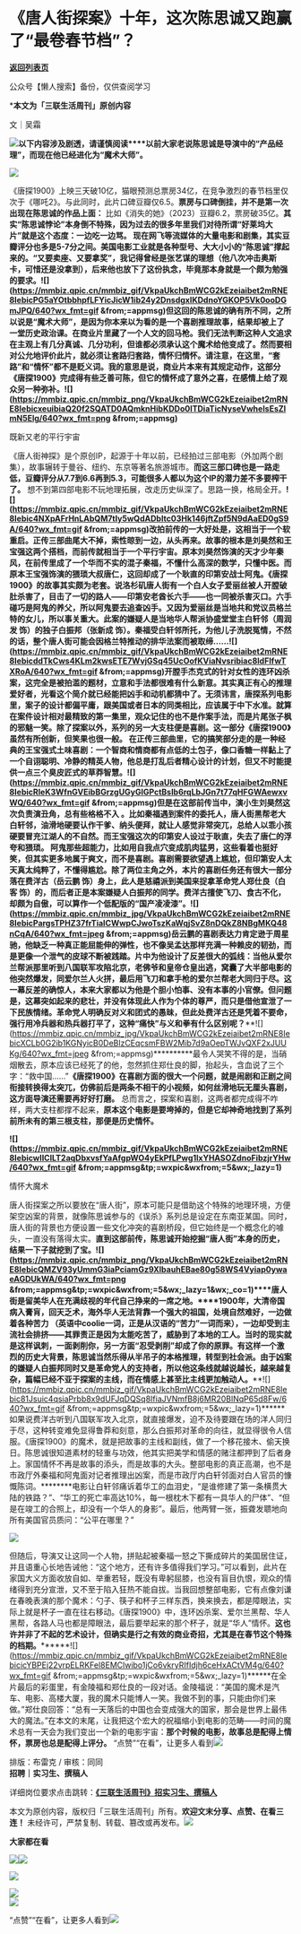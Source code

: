 # 《唐人街探案》十年，这次陈思诚又跑赢了“最卷春节档”？

[**返回列表页**](/gzh/三联生活周刊)

公众号【懒人搜索】备份，仅供查阅学习

***本文为「三联生活周刊」原创内容**

  

文｜吴霜

![](https://mmbiz.qpic.cn/mmbiz_gif/c2Sib3Mp7pOMqvBBeG4xs0c7h8WicXVDv2WkgY00vlHsVlj8kWcT6ovT0rZRHpUH95on1H73zrSghL02Ta3L3PSQ/640?wx_fmt=gif&wxfrom;=13&wx;_lazy=1&tp;=wxpic)**以下内容涉及剧透，请谨慎阅读****以前大家老说陈思诚是导演中的“产品经理”，而现在他已经进化为“魔术大师”。**

![](https://mmbiz.qpic.cn/mmbiz_png/c2Sib3Mp7pOMmNLlWXicmxprl6Cnr8fTWJF1ZJ18Dqd5YI6zgq8U9NRVia5mLXwiaC82dr1gcO353wDwpw9pbTf8ww/640?wx_fmt=png&from;=appmsg)

《唐探1900》上映三天破10亿，猫眼预测总票房34亿，在竞争激烈的春节档里仅次于《哪吒2》。与此同时，此片口碑豆瓣仅6.5。**票房与口碑倒挂，并不是第一次出现在陈思诚的作品上面：**
比如《消失的她》（2023）豆瓣6.2，票房破35亿。**其实“陈思诚悖论”本身倒不特殊，因为过去的很多年里我们对待所谓“好莱坞大片”就是这个态度：****一边吃一边骂。**
现在网飞等流媒体的大量电影和剧集，其实豆瓣评分也多是5-7分之间。美国电影工业就是各种型号、大大小小的“陈思诚”撑起来的。“又要卖座、又要拿奖”，我记得曾经是张艺谋的理想（他八次冲击奥斯卡，可惜还是没拿到），后来他也放下了这份执念，毕竟那本身就是一个颇为勉强的要求。****![](https://mmbiz.qpic.cn/mmbiz_gif/VkpaUkchBmWCG2kEzeiaibet2mRNE8IebicPG5aYOtbbhpfLFYicJicW1ib24y2DnsdgxIKDdnoYGKOP5Vk0ooDGmJPQ/640?wx_fmt=gif
&from;=appmsg)****但这回的陈思诚的确有所不同，之所以说是“魔术大师”，是因为你本来以为看的是一个喜剧推理故事，结果却被上了一堂历史政治课。在商业片里藏了一个人文的回马枪。我们无法判断这种人文追求在主观上有几分真诚、几分功利，但谁都必须承认这个魔术给他变成了。然而要相对公允地评价此片，就必须让套路归套路，情怀归情怀。请注意，在这里，“套路”和“情怀”都不是贬义词。我的意思是说，**商业片本来有其规定动作，这部分《唐探1900》完成得有些乏善可陈，但它的情怀成了意外之喜，在感情上给了观众另一种弥补。******![](https://mmbiz.qpic.cn/mmbiz_png/VkpaUkchBmWCG2kEzeiaibet2mRNE8IebicxeuibiaQ20f2SQATD0AQmknHibKDDo0ITDiaTicNyseVwheIsEsZImN5Elg/640?wx_fmt=png
&from;=appmsg)****

既新又老的平行宇宙

《唐人街神探》是个原创IP，起源于十年以前，已经拍过三部电影（外加两个剧集），故事辗转于曼谷、纽约、东京等著名旅游城市。**而这三部口碑也是一路走低，豆瓣评分从7.7到6.6再到5.3，可能很多人都以为这个IP的潜力差不多要榨干了。**
想不到第四部电影不玩地理拓展，改走历史纵深了。思路一换，格局全开。****![](https://mmbiz.qpic.cn/mmbiz_gif/VkpaUkchBmWCG2kEzeiaibet2mRNE8Iebic4NXpAFrHnLAbQM7tIy5wQdADbItc03Hk146jftZpf5N9dAaED0gS9A/640?wx_fmt=gif
&from;=appmsg)****改拍前传的一大好处是，这相当于一个软重启。正传三部曲尾大不掉，索性晾到一边，从头再来。故事的根本是刘昊然和王宝强这两个搭档，而前传就相当于一个平行宇宙。原本刘昊然饰演的天才少年秦风，在前传里成了一个华而不实的混子秦福，不懂什么高深的数学，只懂中医。而原本王宝强饰演的猥琐大叔唐仁，这回却成了一个耿直的印第安战士阿鬼。《唐探1900》的故事其实颇为老套。说洛杉矶唐人街有一个白人女子爱丽丝被人开膛破肚杀害了，目击了一切的路人——印第安老酋长六手——也一同被杀害灭口。六手碰巧是阿鬼的养父，所以阿鬼要去追查凶手。又因为爱丽丝是当地共和党议员格兰特的女儿，所以事关重大。此案的嫌疑人是当地华人帮派协盛堂堂主白轩邻（周润发
饰）的独子白振邦（张新成
饰）。秦福受白轩邻所托，为他儿子洗脱冤情，不然的话，整个唐人街可能会因格兰特推动的排华法案而被取缔……****![](https://mmbiz.qpic.cn/mmbiz_gif/VkpaUkchBmWCG2kEzeiaibet2mRNE8IebicddTkCws4KLm2kwsETE7WvjGSq45UcOofKViaNvsribiac8ldFIfwTXRoA/640?wx_fmt=gif
&from;=appmsg)****开膛手杰克式的针对女性的连环凶杀案，这完全是被拍滥的题材，立意和手法都很难有什么新意。其实真正有心的推理爱好者，光看这个简介就已经能把凶手和动机都猜中了。无须讳言，唐探系列电影里，案子的设计都偏平庸，跟美国或者日本的同类相比，应该属于中下水准。就算在案件设计相对最精致的第一集里，观众记住的也不是作案手法，而是片尾张子枫的邪魅一笑。**除了探案以外，系列的另一大支柱便是喜剧。这一部分《唐探1900》虽然有所创新，但笑果也很一般。**
在正传三部曲里，它的搞笑部分走的是一种经典的王宝强式土味喜剧：一个智商和情商都有点低的土包子，像口香糖一样黏上了一个自诩聪明、冷静的精英人物，他总是打乱后者精心设计的计划，但又不时能提供一点三个臭皮匠式的草莽智慧。****![](https://mmbiz.qpic.cn/mmbiz_gif/VkpaUkchBmWCG2kEzeiaibet2mRNE8IebicRIeK3WfnGVEibBGrzgUGyGlGPctBsIb6rqLbJGn7t77qHFGWAewxvWQ/640?wx_fmt=gif
&from;=appmsg)******但是在这部前传当中，演小生刘昊然这次负责演丑角，总有些格格不入**
。比如秦福遇到案件的委托人，唐人街黑帮老大白轩邻，油滑地硬要认作干爹、纳头便拜，就让人感觉非常突兀，总给人以乖小孩硬要冒充江湖人的不自然。**而王宝强这次的印第安人设过于耿直，失去了唐仁的浮夸和猥琐。**
阿鬼那些超能力，比如用自我点穴变成肌肉猛男，这些看着也挺好笑，但其实更多地属于爽文，而不是喜剧。喜剧需要欲望遇上尴尬，但印第安人太天真太纯粹了，不懂得尴尬。除了两位主角之外，本片的喜剧任务还有很大一部分落在费洋古（岳云鹏
饰）身上，此人是慈禧派到美国来捉拿革命党人郑仕良（白客
饰）的，而后者正是本案嫌疑人白振邦的同学。费洋古擅使飞刀、食古不化，却颇为自傲，可以算作一个低配版的“国产凌凌漆”。**********![](https://mmbiz.qpic.cn/mmbiz_jpg/VkpaUkchBmWCG2kEzeiaibet2mRNE8IebicPargsTPHZ37frTiaICWwpCJwoTszKaWqjSvZ8nDQkZ8NBgMKQ48nCqA/640?wx_fmt=jpeg
&from;=appmsg)******岳云鹏的喜剧表达力肯定逊于周星驰，他缺乏一种真正能屈能伸的弹性，也不像吴孟达那样充满一种赖皮的韧劲，而是更像一个泄气的皮球不断被践踏。片中为他设计了反差很大的弧线：当他从爱尔兰帮派那里听到八国联军攻陷北京，老佛爷和皇帝仓皇出逃，窝囊了大半部电影的他突然爆发，同爱尔兰人火拼，最后用飞刀和拿手枪的爱尔兰帮老大同归于尽。这一幕反差的确惊人，本来大家都以为他是个胆小怕事、没有本事的小官僚。但问题是，这幕突如起来的悲壮，并没有体现此人作为个体的尊严，而只是借他宣泄了一下民族情绪。革命党人明确反对义和团式的愚昧，但此处费洋古还是凭着不要命，强行用冷兵器和热兵器打平了，这种“痛快”与义和拳有什么区别呢？**********![](https://mmbiz.qpic.cn/mmbiz_jpg/VkpaUkchBmWCG2kEzeiaibet2mRNE8IebicXCLb0G2ib1KGNyicB0DeBlzCEqcsmFBW2Mib7d9aOepTWJvQXF2xJUUKg/640?wx_fmt=jpeg
&from;=appmsg)**********最令人哭笑不得的是，当硝烟散去，原本应该已经死了的他，忽然抓住郑仕良的脚，抬起头，含血说了三个字：“救中国……”**《唐探1900》在喜剧方面的很大一个问题，就是闹剧和正剧之间衔接转换得太突兀，仿佛前后是两条不相干的小视频，如何丝滑地玩无厘头喜剧，这方面导演还需要再好好打磨。**
总而言之，探案和喜剧，这两者都完成得不咋样，两大支柱都撑不起来，**原本这个电影是要垮掉的，但是它却神奇地找到了系列前所未有的第三根支柱，那便是历史情怀。**

****![](https://mmbiz.qpic.cn/mmbiz_gif/VkpaUkchBmWCG2kEzeiaibet2mRNE8IebicwIICILT2aqDbxvsfYaAfgpWO4yEkPfLPwg1lxYHASOZdnoFibzjrYHw/640?wx_fmt=gif
&from;=appmsg&tp;=wxpic&wxfrom;=5&wx;_lazy=1)****

情怀大魔术

唐人街探案之所以要放在“唐人街”，原本可能只是借助这个特殊的地理环境，方便架空凶案的背景，就像陈思诚参与的《误杀》系列总是设定在东南亚某国。同时，唐人街的背景也方便设置一些文化冲突的喜剧桥段，但它始终是一个概念化的噱头，一直没有落得太实。**直到这部前传，陈思诚开始挖掘“唐人街”本身的历史，结果一下子就挖到了宝。******![](https://mmbiz.qpic.cn/mmbiz_png/VkpaUkchBmWCG2kEzeiaibet2mRNE8IebicQMZV93yUmmG3iaPciamGz9XlbauhEBae80g58WS4Vyiap0ywaeAGDUkWA/640?wx_fmt=png
&from;=appmsg&tp;=wxpic&wxfrom;=5&wx;_lazy=1&wx;_co=1)****唐人街是留美华人在充满歧视的年代自己挣来的一席之地。****1900年，大清帝国病入膏肓，回天乏术，海外华人无法背靠一个强大的祖国，处境自然难好，一边做着各种苦力
（英语中coolie一词，正是从汉语的“苦力”一词而来），一边却受到主流社会排挤——其罪责正是因为太能吃苦了，威胁到了本地的工人。当时的现实就是这样讽刺，一面剥削你，另一方面“忍受剥削”却成了你的原罪。有这样一个激烈的历史大背景，陈思诚当然乐得从半吊子的本格推理，转型到社会派。由于凶案的嫌疑人白振邦同时又是革命党人的支持者，**所以他这条线就越说越长，越来越复杂，篇幅已经不亚于探案的主线，而在情感上甚至比主线更加触动人。********![](https://mmbiz.qpic.cn/mmbiz_gif/VkpaUkchBmWCG2kEzeiaibet2mRNE8Iebic81Jsuic4qsiaPrbb8x9dUFJqDQSq8IfiaJVNmfB8j6MR20BlNqP65d8Fw/640?wx_fmt=gif
&from;=appmsg&tp;=wxpic&wxfrom;=5&wx;_lazy=1)******如果说费洋古听到八国联军攻入北京，就直接爆发，迫不及待要跟在场的洋人同归于尽，这种转变难免显得鲁莽和刻意，那么白振邦对革命的向往，就显得很令人信服。《唐探1900》的魔术，就是把故事的主线和副线，做了一个移花接木、偷天换日。陈思诚很知道素材的轻重与功效，他其实把美学和情感的赌注都押到了后者身上。家国情怀不再是故事的添头，而是故事的大头。整部电影的真正高潮，也不是市政厅外秦福和阿鬼面对记者推理出凶案，而是市政厅内白轩邻面对白人官员的慷慨陈词。********电影让白轩邻痛诉着华工的血泪史，“是谁修建了第一条横贯大陆的铁路？”、“华工的死亡率高达10%，每一根枕木下都有一具华人的尸体”、“但是在竣工的合照上，却没有一个华人的身影”。最后，他两臂一张，振聋发聩地向所有美国官员质问：“公平在哪里？”

![](https://mmbiz.qpic.cn/mmbiz_png/c2Sib3Mp7pOMmNLlWXicmxprl6Cnr8fTWJCRzicfFRdsDdXFa6YHic9Q5IoAaVNmbb4rPryHq9a44l6mibK0keX3MZQ/640?wx_fmt=png&from;=appmsg)

但随后，导演又让这同一个人物，拼贴起被秦福一怒之下撕成碎片的美国居住证，并且语重心长地告诫他：“这个地方，还有许多值得我们学习。”可以看到，此片在家国大义方面收放自如、举重若轻，既没有卑躬屈膝，也没有盲目仇恨，观众的情绪得到充分宣泄，又不至于陷入狂热不能自拔。当我回想整部电影，它有点像刘谦在春晚表演的那个魔术：勺子、筷子和杯子三样东西，换来换去，都是障眼法，实际上就是杯子一直在往右移动。《唐探1900》中，连环凶杀案、爱尔兰黑帮、华人黑帮，各路人马也都是障眼法，最后要举起来的那个杯子，就是“华人”情怀。**这也许并非了不起的艺术设计，但确实是行之有效的商业奇招，尤其是在春节这个特殊的档期。********![](https://mmbiz.qpic.cn/mmbiz_gif/VkpaUkchBmWCG2kEzeiaibet2mRNE8IebicicYBPEj22vrpELRKFel8EMClwibo1jCo6vkryRIfIdjh6ceHxACtVM4g/640?wx_fmt=gif
&from;=appmsg&tp;=wxpic&wxfrom;=5&wx;_lazy=1)******在全片最后的彩蛋里，有金陵福和郑仕良的一段对话。金陵福说：“美国的魔术是汽车、电影、高楼大厦，我的魔术只能博人一笑。我做不到的事，只能由你们来做。”郑仕良回答：“总有一天落后的中国也会变成强大的国家，那会是世界上最伟大的魔法。”在本文的末尾，让我把这个宏大的祝福缩小到电影的范畴——时间的魔术总有一天会为我们变出一个新的电影宇宙：**那个时候的电影，故事总是配得上情怀，票房也总是配得上评分。**
“点赞”“在看”，让更多人看到![](https://mmbiz.qpic.cn/mmbiz_gif/c2Sib3Mp7pON9hkSZwdTibRHNZSMPyiapUCHJwlyoZVBC3SfmPmF0VKjkm3NiaToQloHFJ6icyicqZnqgXp6pSQJt5gg/640?wx_fmt=gif&from;=appmsg&wxfrom;=5&wx;_lazy=1&tp;=wxpic)  
  
  
  
  
  
排版：布雷克 / 审核：同同  
**招聘｜实习生、撰稿人**  

详细岗位要求点击跳转：**[《三联生活周刊》招实习生、撰稿人](http://mp.weixin.qq.com/s?__biz=MTc5MTU3NTYyMQ==&mid=2651136871&idx=3&sn=f1c0777fe9d31881e5dfca68ebc2937f&chksm=5907324d6e70bb5b3546dfe1c7b31b5fe05664bebbf36356ba9a1a352e0678444cad62875ad4&scene=21#wechat_redirect)**

本文为原创内容，版权归「三联生活周刊」所有。**欢迎文末分享、点赞、在看三连！**
未经许可，严禁复制、转载、篡改或再发布。![](https://mmbiz.qpic.cn/sz_mmbiz_png/Gg7Qtoh7Aic9ZTmAdCc80b4nD7xicgPt863QWU7oNswDx19XrjfTtSl8QwatY2EEZGuNd1WRRiapDZjcDhTnNYmBg/640?wx_fmt=png&wxfrom;=5&wx;_lazy=1&wx;_co=1&retryload;=1&tp;=wxpic)

**大家都在看**

  
[![](https://mmbiz.qpic.cn/mmbiz_png/c2Sib3Mp7pOOeKa59dravLr1iaiaibX9XPfSjI9yJXUCZ4icRewTdCtQNjhKngr9sQKB1JpbEjXNWv8Jzv69LUqOWoA/640?wx_fmt=png&from;=appmsg&wxfrom;=5&wx;_lazy=1&wx;_co=1&tp;=wxpic)](https://mp.weixin.qq.com/s?__biz=MTc5MTU3NTYyMQ==&mid=2651494632&idx=1&sn=5f00c0d2eca79a3fa2d2f9760a2e21c5&scene=21#wechat_redirect)[![](https://mmbiz.qpic.cn/mmbiz_jpg/c2Sib3Mp7pOOproFGvSxzTYJ6FpygxsHUo4lBibWHRnyHVickO3ondBNZ8JTryAG5KLSPAkjkHGPPialZZmvA5qoiaA/640?wx_fmt=jpeg&from;=appmsg&wxfrom;=5&wx;_lazy=1&wx;_co=1&tp;=wxpic)](https://mp.weixin.qq.com/s?__biz=MTc5MTU3NTYyMQ==&mid=2651493791&idx=1&sn=30fd7353a9419287419aadf51b2e7382&scene=21#wechat_redirect)

[![](https://mmbiz.qpic.cn/mmbiz_jpg/c2Sib3Mp7pOOTtr9SxU8nbOQeTgQVyXEiaoFQ3ZWyBGRyy2KZz0H3QicOgCmX3TyB3L2AvMrabNrhocYZbeEqjD7w/640?wx_fmt=jpeg&wxfrom;=5&wx;_lazy=1&wx;_co=1&tp;=wxpic)](https://mp.weixin.qq.com/s?__biz=MTc5MTU3NTYyMQ==&mid=2651496049&idx=1&sn=7054d45a644a6736c0088a2c4600450c&scene=21#wechat_redirect)

  
![](https://mmbiz.qpic.cn/sz_mmbiz_png/Gg7Qtoh7Aic9ZTmAdCc80b4nD7xicgPt86k1kgpU51hWCHjV92ryhVW35PLCvLhxLw9XDhXjgeDyZhHSx5EbRcfg/640?wx_fmt=png&wxfrom;=5&wx;_lazy=1&wx;_co=1&retryload;=2&tp;=wxpic)  
[![](https://mmbiz.qpic.cn/mmbiz_jpg/c2Sib3Mp7pONuwrdetOsWUZLdDE1J39mLibBBe0vPzCKS1topq8p9JgG9O86KDCNS3SZl7Paa1d80gvHIBg9C0cw/640?wx_fmt=jpeg&from;=appmsg&wxfrom;=5&wx;_lazy=1&wx;_co=1&tp;=wxpic)]()  
  
“点赞”“在看”，让更多人看到![](https://mmbiz.qpic.cn/mmbiz_gif/c2Sib3Mp7pON9hkSZwdTibRHNZSMPyiapUCHJwlyoZVBC3SfmPmF0VKjkm3NiaToQloHFJ6icyicqZnqgXp6pSQJt5gg/640?wx_fmt=gif&from;=appmsg&wxfrom;=5&wx;_lazy=1&tp;=wxpic)

